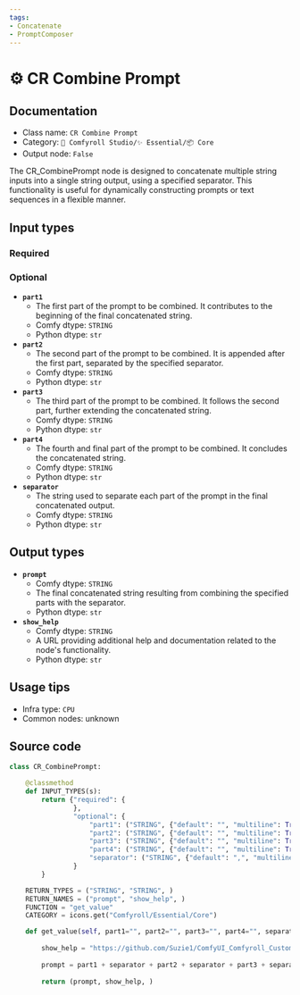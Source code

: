```yaml
---
tags:
- Concatenate
- PromptComposer
---
```


# ⚙️ CR Combine Prompt
## Documentation
- Class name: `CR Combine Prompt`
- Category: `🧩 Comfyroll Studio/✨ Essential/📦 Core`
- Output node: `False`

The CR_CombinePrompt node is designed to concatenate multiple string inputs into a single string output, using a specified separator. This functionality is useful for dynamically constructing prompts or text sequences in a flexible manner.
## Input types
### Required
### Optional
- **`part1`**
    - The first part of the prompt to be combined. It contributes to the beginning of the final concatenated string.
    - Comfy dtype: `STRING`
    - Python dtype: `str`
- **`part2`**
    - The second part of the prompt to be combined. It is appended after the first part, separated by the specified separator.
    - Comfy dtype: `STRING`
    - Python dtype: `str`
- **`part3`**
    - The third part of the prompt to be combined. It follows the second part, further extending the concatenated string.
    - Comfy dtype: `STRING`
    - Python dtype: `str`
- **`part4`**
    - The fourth and final part of the prompt to be combined. It concludes the concatenated string.
    - Comfy dtype: `STRING`
    - Python dtype: `str`
- **`separator`**
    - The string used to separate each part of the prompt in the final concatenated output.
    - Comfy dtype: `STRING`
    - Python dtype: `str`
## Output types
- **`prompt`**
    - Comfy dtype: `STRING`
    - The final concatenated string resulting from combining the specified parts with the separator.
    - Python dtype: `str`
- **`show_help`**
    - Comfy dtype: `STRING`
    - A URL providing additional help and documentation related to the node's functionality.
    - Python dtype: `str`
## Usage tips
- Infra type: `CPU`
- Common nodes: unknown


## Source code
```python
class CR_CombinePrompt:

    @classmethod
    def INPUT_TYPES(s):
        return {"required": {
                },
                "optional": {
                    "part1": ("STRING", {"default": "", "multiline": True}),
                    "part2": ("STRING", {"default": "", "multiline": True}),
                    "part3": ("STRING", {"default": "", "multiline": True}),
                    "part4": ("STRING", {"default": "", "multiline": True}),               
                    "separator": ("STRING", {"default": ",", "multiline": False}),
                }
        }

    RETURN_TYPES = ("STRING", "STRING", )
    RETURN_NAMES = ("prompt", "show_help", )
    FUNCTION = "get_value"
    CATEGORY = icons.get("Comfyroll/Essential/Core")

    def get_value(self, part1="", part2="", part3="", part4="", separator=""):
    
        show_help = "https://github.com/Suzie1/ComfyUI_Comfyroll_CustomNodes/wiki/Core-Nodes#cr-prompt-parts"
        
        prompt = part1 + separator + part2 + separator + part3 + separator + part4
        
        return (prompt, show_help, )

```
